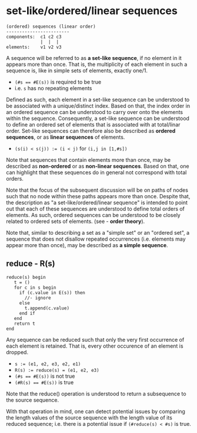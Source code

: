 
<!-- ======================================================================= -->
# set-like/ordered/linear sequences

```
(ordered) sequences (linear order)
------------------------
components:  c1 c2 c3
             |  |  |
elements:    v1 v2 v3
```

A sequence will be referred to as **a set-like sequence**, if no element in
it appears more than once. That is, the multiplicity of each element in such
a sequence is, like in simple sets of elements, exactly one/1.

* `(#s == #E(s))` is required to be true
* i.e. `s` has no repeating elements

Defined as such, each element in a set-like sequence can be understood to be
associated with a unique/distinct index. Based on that, the index order in an
ordered sequence can be understood to carry over onto the elements within the
sequence. Consequently, a set-like sequence can be understood to define an
ordered set of elements that is associated with at total/linar order. Set-like
sequences can therefore also be described as **ordered sequences**, or as
**linear sequences** of elements.

* `(s(i) < s(j)) := (i < j)` for `(i,j in [1,#s])`

Note that sequences that contain elements more than once, may be described
as **non-ordered** or as **non-linear sequences**. Based on that, one can
highlight that these sequences do in general not correspond with total orders.

Note that the focus of the subsequent discussion will be on paths of nodes
such that no node within these paths appears more than once. Despite that,
the description as "a set-like/ordered/linear sequence" is intended to point
out that each of these sequences are understood to define total orders of
elements. As such, ordered sequences can be understood to be closely related
to ordered sets of elements. (see - **order theory**).

Note that, similar to describing a set as a "simple set" or an "ordered set",
a sequence that does not disallow repeated occurrences (i.e. elements may appear
more than once), may be described as **a simple sequence**.

<!-- ======================================================================= -->
## reduce - R(s)

```
reduce(s) begin
   t = ()
   for c in s begin
     if (c.value in E(s)) then
       //- ignore
     else
       t.append(c.value)
     end if
   end
   return t
end
```

Any sequence can be reduced such that only the very first occurrence of each
element is retained. That is, every other occurence of an element is dropped.

* `s := (e1, e2, e3, e2, e1)`
* `R(s) := reduce(s) = (e1, e2, e3)`
* `(#s == #E(s))` is not true
* `(#R(s) == #E(s))` is true

Note that the reduce() operation is understood to return a subsequence to the
source sequence.

With that operation in mind, one can detect potential issues by comparing the
length values of the source sequence with the length value of its reduced
sequence; i.e. there is a potential issue if `(#reduce(s) < #s)` is true.
